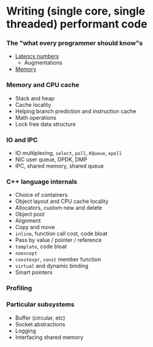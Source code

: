 # Writing (single core, single threaded) performant code

### The "what every programmer should know"s

* [Latency numbers](https://people.eecs.berkeley.edu/~rcs/research/interactive_latency.html)
  * Augmentations
* [Memory](https://people.freebsd.org/~lstewart/articles/cpumemory.pdf)

### Memory and CPU cache

* Stack and heap
* Cache locality
* Helping branch prediction and instruction cache
* Math operations
* Lock free data structure

### IO and IPC

* IO multiplexing, `select`, `poll`, `KQueue`, `epoll`
* NIC user queue, DPDK, DMP
* IPC, shared memory, shared queue

### C++ language internals

* Choice of containers
* Object layout and CPU cache locality
* Allocators, custom new and delete
* Object pool
* Alignment
* Copy and move
* `inline`, function call cost, code bloat
* Pass by value / pointer / reference
* `template`, code bloat
* `noexcept`
* `constexpr`, `const` member function
* `virtual` and dynamic binding
* Smart pointers

### Profiling


### Particular subsystems

* Buffer (circular, etc)
* Socket abstractions
* Logging
* Interfacing shared memory
